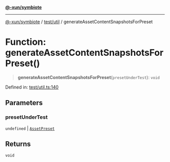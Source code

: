 [**@-xun/symbiote**](../../../README.md)

***

[@-xun/symbiote](../../../README.md) / [test/util](../README.md) / generateAssetContentSnapshotsForPreset

# Function: generateAssetContentSnapshotsForPreset()

> **generateAssetContentSnapshotsForPreset**(`presetUnderTest`): `void`

Defined in: [test/util.ts:140](https://github.com/Xunnamius/symbiote/blob/bf93fc6ee8086ef7d92447ad716f3811a334edee/test/util.ts#L140)

## Parameters

### presetUnderTest

`undefined` | [`AssetPreset`](../../../src/assets/enumerations/AssetPreset.md)

## Returns

`void`
